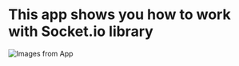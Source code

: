# This app shows you how to work with Socket.io library 


![Images from App ](https://i.ibb.co/6ywGLH2/hmgoepprod7-removebg-preview.png)
